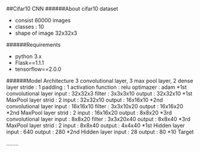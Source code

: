 ##Cifar10 CNN
######About cifar10 dataset
* consist 60000 images
* classes : 10
* shape of image 32x32x3

######Requirements
* python 3.x
* Flask==1.1.1
* tensorflow==2.0.0

######Model Architecture
3 convolutional layer, 3 max pool layer, 2 dense layer
stride : 1
padding : 1
activation function : relu
optimazer : adam
*1st convolutional layer
input : 32x32x3
filter : 3x3x3x10 
output : 32x32x10
*1st MaxPool layer
strid : 2
input : 32x32x10
output : 16x16x10
*2nd convolutional layer
input : 16x16x10
filter : 3x3x10x20 
output : 16x16x20
*2nd MaxPool layer
strid : 2
input : 16x16x20
output : 8x8x20
*3rd convolutional layer
input : 8x8x20
filter : 3x3x20x40 
output : 8x8x40
*3rd MaxPool layer
strid : 2
input : 8x8x40
output : 4x4x40
*1st Hidden layer
input : 640
output : 280
*2nd Hidden layer
input : 28
output : 80
*10 Target

........



